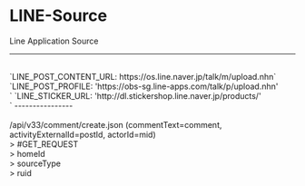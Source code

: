 # LINE-Source<br>

Line Application Source<br>

----------------
<br>
`LINE_POST_CONTENT_URL: https://os.line.naver.jp/talk/m/upload.nhn`
`LINE_POST_PROFILE: 'https://obs-sg.line-apps.com/talk/p/upload.nhn'<br>`
`LINE_STICKER_URL: 'http://dl.stickershop.line.naver.jp/products/'<br>`
----------------<br>
<br>
/api/v33/comment/create.json (commentText=comment, activityExternalId=postId, actorId=mid)<br>
> #GET_REQUEST<br>
> homeId<br>
> sourceType<br>
> ruid<br>

